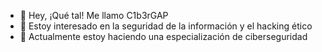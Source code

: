 - 👋 Hey, ¡Qué tal! Me llamo C1b3rGAP
- 👀 Estoy interesado en la seguridad de la información y el hacking ético
- 🌱 Actualmente estoy haciendo una especialización de ciberseguridad

